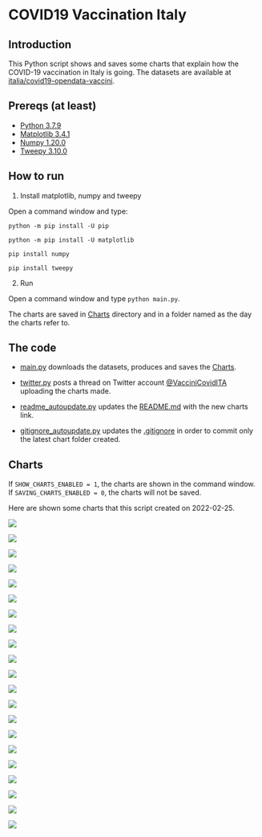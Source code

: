 # COVID19 Vaccination Italy

## Introduction

This Python script shows and saves some charts that explain how the COVID-19 vaccination in Italy is going. The datasets are available at [italia/covid19-opendata-vaccini](https://github.com/italia/covid19-opendata-vaccini).

## Prereqs (at least)
* [Python 3.7.9](https://www.python.org/) 
* [Matplotlib 3.4.1](https://pypi.org/project/matplotlib/)
* [Numpy 1.20.0](https://numpy.org/)
* [Tweepy 3.10.0](https://docs.tweepy.org/en/latest/)

## How to run 
1. Install matplotlib, numpy and tweepy

Open a command window and type:

`python -m pip install -U pip`

`python -m pip install -U matplotlib`

`pip install numpy`

`pip install tweepy`

2. Run

Open a command window and type `python main.py`. 

The charts are saved in [Charts](https://github.com/MatteoOrlandini/COVID-19-Vaccination-Italy/tree/main/Charts) directory and in a folder named as the day the charts refer to.

## The code

* [main.py](https://github.com/MatteoOrlandini/COVID-19-Vaccination-Italy/blob/main/main.py) downloads the datasets, produces and saves the [Charts](https://github.com/MatteoOrlandini/COVID-19-Vaccination-Italy/tree/main/Charts).

* [twitter.py](https://github.com/MatteoOrlandini/COVID-19-Vaccination-Italy/blob/main/twitter.py) posts a thread on Twitter account [@VacciniCovidITA](https://twitter.com/VacciniCovidITA) uploading the charts made.

* [readme_autoupdate.py](https://github.com/MatteoOrlandini/COVID-19-Vaccination-Italy/blob/main/readme_autoupdate.py) updates the [README.md](https://github.com/MatteoOrlandini/COVID-19-Vaccination-Italy/blob/main/README.md) with the new charts link.

* [gitignore_autoupdate.py](https://github.com/MatteoOrlandini/COVID-19-Vaccination-Italy/blob/main/readme_autoupdate.py) updates the [.gitignore](https://github.com/MatteoOrlandini/COVID-19-Vaccination-Italy/blob/main/.gitignore) in order to commit only the latest chart folder created.


## Charts
If `SHOW_CHARTS_ENABLED = 1`, the charts are shown in the command window. If `SAVING_CHARTS_ENABLED = 0`, the charts will not be saved.

Here are shown some charts that this script created on 2022-02-25.

![](https://github.com/MatteoOrlandini/COVID-19-Vaccination-Italy/blob/main/Charts/2022-02-25/2022-02-25-giorni-dose-aggiuntiva.png)

![](https://github.com/MatteoOrlandini/COVID-19-Vaccination-Italy/blob/main/Charts/2022-02-25/2022-02-25-giorni-dosi_giornaliere.png)

![](https://github.com/MatteoOrlandini/COVID-19-Vaccination-Italy/blob/main/Charts/2022-02-25/2022-02-25-giorni-dosi_totali.png)

![](https://github.com/MatteoOrlandini/COVID-19-Vaccination-Italy/blob/main/Charts/2022-02-25/2022-02-25-giorni-fascia_anagrafica-05-11.png)

![](https://github.com/MatteoOrlandini/COVID-19-Vaccination-Italy/blob/main/Charts/2022-02-25/2022-02-25-giorni-fascia_anagrafica-12-19.png)

![](https://github.com/MatteoOrlandini/COVID-19-Vaccination-Italy/blob/main/Charts/2022-02-25/2022-02-25-giorni-fascia_anagrafica-20-29.png)

![](https://github.com/MatteoOrlandini/COVID-19-Vaccination-Italy/blob/main/Charts/2022-02-25/2022-02-25-giorni-fascia_anagrafica-30-39.png)

![](https://github.com/MatteoOrlandini/COVID-19-Vaccination-Italy/blob/main/Charts/2022-02-25/2022-02-25-giorni-fascia_anagrafica-40-49.png)

![](https://github.com/MatteoOrlandini/COVID-19-Vaccination-Italy/blob/main/Charts/2022-02-25/2022-02-25-giorni-fascia_anagrafica-50-59.png)

![](https://github.com/MatteoOrlandini/COVID-19-Vaccination-Italy/blob/main/Charts/2022-02-25/2022-02-25-giorni-fascia_anagrafica-60-69.png)

![](https://github.com/MatteoOrlandini/COVID-19-Vaccination-Italy/blob/main/Charts/2022-02-25/2022-02-25-giorni-fascia_anagrafica-70-79.png)

![](https://github.com/MatteoOrlandini/COVID-19-Vaccination-Italy/blob/main/Charts/2022-02-25/2022-02-25-giorni-fascia_anagrafica-80-89.png)

![](https://github.com/MatteoOrlandini/COVID-19-Vaccination-Italy/blob/main/Charts/2022-02-25/2022-02-25-giorni-fascia_anagrafica-90+.png)

![](https://github.com/MatteoOrlandini/COVID-19-Vaccination-Italy/blob/main/Charts/2022-02-25/2022-02-25-giorni-fornitore-Janssen.png)

![](https://github.com/MatteoOrlandini/COVID-19-Vaccination-Italy/blob/main/Charts/2022-02-25/2022-02-25-giorni-fornitore-Moderna.png)

![](https://github.com/MatteoOrlandini/COVID-19-Vaccination-Italy/blob/main/Charts/2022-02-25/2022-02-25-giorni-fornitore-Pfizer%20Pediatrico.png)

![](https://github.com/MatteoOrlandini/COVID-19-Vaccination-Italy/blob/main/Charts/2022-02-25/2022-02-25-giorni-fornitore-Pfizer-BioNTech.png)

![](https://github.com/MatteoOrlandini/COVID-19-Vaccination-Italy/blob/main/Charts/2022-02-25/2022-02-25-giorni-fornitore-Vaxzevria%20(AstraZeneca).png)

![](https://github.com/MatteoOrlandini/COVID-19-Vaccination-Italy/blob/main/Charts/2022-02-25/2022-02-25-giorni-pregressa-infezione.png)

![](https://github.com/MatteoOrlandini/COVID-19-Vaccination-Italy/blob/main/Charts/2022-02-25/2022-02-25-giorni-prima_dose-seconda_dose-barre.png)

![](https://github.com/MatteoOrlandini/COVID-19-Vaccination-Italy/blob/main/Charts/2022-02-25/2022-02-25-giorni-prima_dose-seconda_dose.png)

